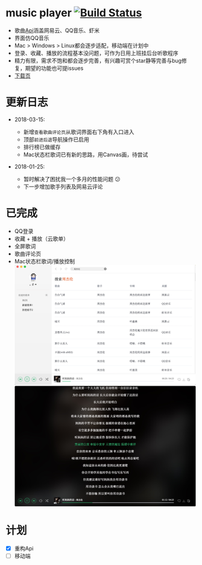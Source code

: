 # music player [![Build Status](https://travis-ci.org/sunzongzheng/music.svg?branch=master)](https://travis-ci.org/sunzongzheng/music)
- 歌曲[Api](https://github.com/sunzongzheng/musicAPI)涵盖网易云、QQ音乐、虾米
- 界面仿QQ音乐
- Mac > Windows > Linux都会逐步适配，移动端在计划中
- 登录、收藏、播放的流程基本没问题，可作为日用上班挂后台听歌程序
- 精力有限，需求不饱和都会逐步完善，有兴趣可赏个star静等完善与bug修复，期望的功能也可提issues
- [下载页](https://github.com/sunzongzheng/music/releases) 
# 更新日志
- 2018-03-15:
  - 新增`查看歌曲评论页`从歌词界面右下角有入口进入
  - 顶部`前进后退`导航操作已启用
  - 排行榜已做缓存
  - Mac状态栏歌词已有新的思路，用Canvas画，待尝试
  
- 2018-01-25: 
  - 暂时解决了困扰我一个多月的性能问题 :confused:
  - 下一步增加歌手列表及网易云评论
# 已完成
- QQ登录
- 收藏 + 播放（云歌单）
- 全屏歌词
- 歌曲评论页
- Mac状态栏歌词/播放控制
![](demo/img1.png)
![](demo/img2.png)
# 计划
- [x] 重构Api
- [ ] 移动端
